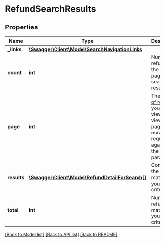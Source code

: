 # RefundSearchResults

## Properties
Name | Type | Description | Notes
------------ | ------------- | ------------- | -------------
**_links** | [**\Swagger\Client\Model\SearchNavigationLinks**](SearchNavigationLinks.md) |  | [optional] 
**count** | **int** | Number of refunds on the current page of search results. | [optional] 
**page** | **int** | The [page of results](payments.service.gov.uk/api_reference/#pagination) you’re viewing. To view other pages, make this request again using the &#x60;page&#x60; parameter. | [optional] 
**results** | [**\Swagger\Client\Model\RefundDetailForSearch[]**](RefundDetailForSearch.md) | Contains the refunds matching your search criteria. | [optional] 
**total** | **int** | Number of refunds matching your search criteria. | [optional] 

[[Back to Model list]](../../README.md#documentation-for-models) [[Back to API list]](../../README.md#documentation-for-api-endpoints) [[Back to README]](../../README.md)

